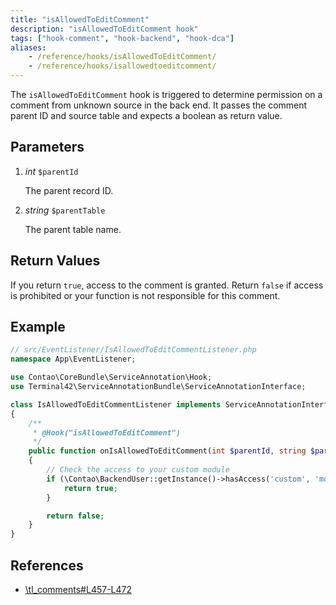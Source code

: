```yaml
---
title: "isAllowedToEditComment"
description: "isAllowedToEditComment hook"
tags: ["hook-comment", "hook-backend", "hook-dca"]
aliases:
    - /reference/hooks/isAllowedToEditComment/
    - /reference/hooks/isallowedtoeditcomment/
---
```



The `isAllowedToEditComment` hook is triggered to determine permission on a
comment from unknown source in the back end. It passes the comment parent ID and
source table and expects a boolean as return value.


## Parameters

1. *int* `$parentId`

    The parent record ID.

2. *string* `$parentTable`

    The parent table name.


## Return Values

If you return `true`, access to the comment is granted. Return `false` if access
is prohibited or your function is not responsible for this comment.


## Example


```php
// src/EventListener/IsAllowedToEditCommentListener.php
namespace App\EventListener;

use Contao\CoreBundle\ServiceAnnotation\Hook;
use Terminal42\ServiceAnnotationBundle\ServiceAnnotationInterface;

class IsAllowedToEditCommentListener implements ServiceAnnotationInterface
{
    /**
     * @Hook("isAllowedToEditComment")
     */
    public function onIsAllowedToEditComment(int $parentId, string $parentTable): bool
    {
        // Check the access to your custom module
        if (\Contao\BackendUser::getInstance()->hasAccess('custom', 'modules')) {
            return true;
        }

        return false;
    }
}
```


## References

* [\tl_comments#L457-L472](https://github.com/contao/contao/blob/4.7.6/comments-bundle/src/Resources/contao/dca/tl_comments.php#L457-L472)
